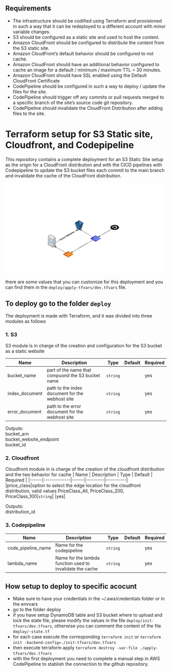 ## Requirements

- The infrastructure should be codified using Terraform and provisioned in such a way that it can be redeployed to a different account with minor variable changes.
- S3 should be configured as a static site and used to host the content.
- Amazon CloudFront should be configured to distribute the content from the S3 static site.
- Amazon CloudFront’s default behavior should be configured to not cache.
- Amazon CloudFront should have an additional behavior configured to cache an image for a default / minimum / maximum TTL = 30 minutes.
- Amazon CloudFront should have SSL enabled using the Default CloudFront Certificate
- CodePipeline should be configured in such a way to deploy / update the files for the site.
- CodePipeline should trigger off any commits or pull requests merged to a specific branch of the site’s source code git repository.
- CodePipeline should invalidate the CloudFront Distribution after adding files to the site.


# Terraform setup for S3 Static site, Cloudfront, and Codepipeline

This repository contains a complete deployment for an S3 Static Site setup as the origin for a CloudFront distribution and with the CICD pipelines with Codepipeline to update the S3 bucket files each commit to the main branch and invalidate the cache of the CloudFront distribution.

![Diagram](tf-s3-website-cfront-cpipeline.png "Diagram")

there are some values that you can customize for this deployment and you can find them in the  `deploy/apply-tfvars/dev.tfvars` file.

## To deploy go to the folder `deploy`

The deployment is made with Terraform, and it was divided into three modules as follows

### 1. S3

S3 module is in charge of the creation and configuration for the S3 bucket as a static website

| Name | Description | Type | Default | Required |
|------|-------------|------|---------|----------|
|bucket_name|part of the name that compuond the S3 bucket name|`string`| |yes|
|index_document|path to the index document for the webhost site|`string`| |yes|
|error_document|path to the error document for the webhost site|`string`| |yes|


Outputs:  
bucket_arn  
bucket_website_endpoint  
bucket_id  



### 2. Cloudfront
Cloudfront module in is charge of the creation of the cloudfront distribution and the two behavior for cache
| Name | Description | Type | Default | Required |
|------|-------------|------|---------|----------|
|price_class|option to select the edge location for the cloudfront distribution, valid values PriceClass_All, PriceClass_200, PriceClass_100|`string`| |yes|

Outputs:  
distribution_id  





### 3. Codepipeline
| Name | Description | Type | Default | Required |
|------|-------------|------|---------|----------|
|code_pipeline_name|Name for the codepipeline|`string`| |yes|
|lambda_name|Name for the lambda function used to invalidate the cache|`string`| |yes|


## How setup to deploy to specific acocunt


- Make sure to have your credentials in the ~/.aws/credentials folder or in the envvars
- go to the folder deploy
- if you have setup DynamoDB table and S3 bucket where to upload and lock the state file, please modify the values in the file `deploy/init-tfvars/dev.tfvars`, otherwise you can comment the content of the file `deploy/-state.tf`
- for each case execute the corresponding `terraform init` or `terraform init -backend-config=./init-tfvars/dev.tfvars`
- then execute terraform apply `terraform destroy -var-file ./apply-tfvars/dev.tfvars `
- with the first deployment you need to complete a manual step in AWS CodePipeline to stablish the connection to the github repository.



